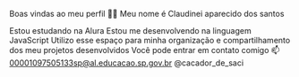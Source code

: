 Boas vindas ao meu perfil 💙💙
Meu nome é Claudinei aparecido dos santos

Estou estudando na Alura
Estou me desenvolvendo na linguagem JavaScript
Utilizo esse espaço para minha organização e compartilhamento dos meu projetos desenvolvidos
Você pode entrar em contato comigo 📫
00001097505133sp@al.educacao.sp.gov.br
@cacador_de_saci
